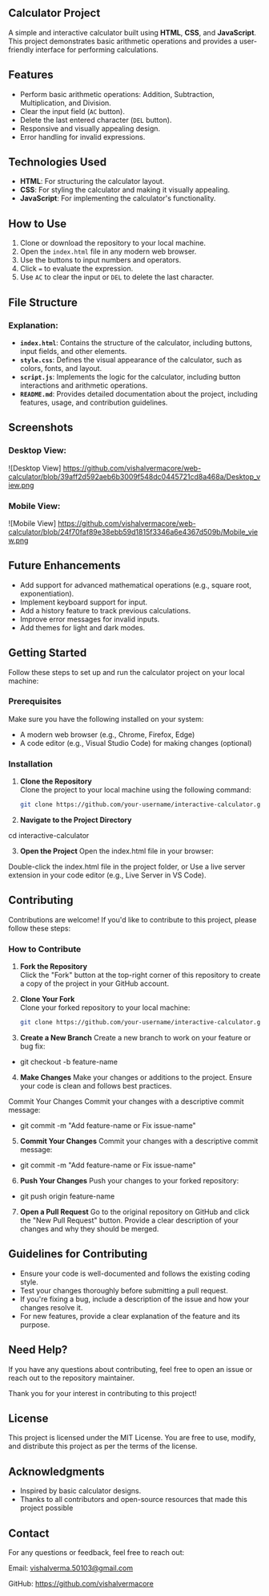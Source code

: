 
##  Calculator Project

A simple and interactive calculator built using **HTML**, **CSS**, and **JavaScript**. This project demonstrates basic arithmetic operations and provides a user-friendly interface for performing calculations.
## Features

- Perform basic arithmetic operations: Addition, Subtraction, Multiplication, and Division.
- Clear the input field (`AC` button).
- Delete the last entered character (`DEL` button).
- Responsive and visually appealing design.
- Error handling for invalid expressions.
## Technologies Used

- **HTML**: For structuring the calculator layout.
- **CSS**: For styling the calculator and making it visually appealing.
- **JavaScript**: For implementing the calculator's functionality.
## How to Use

1. Clone or download the repository to your local machine.
2. Open the `index.html` file in any modern web browser.
3. Use the buttons to input numbers and operators.
4. Click `=` to evaluate the expression.
5. Use `AC` to clear the input or `DEL` to delete the last character.
## File Structure


### Explanation:
- **`index.html`**: Contains the structure of the calculator, including buttons, input fields, and other elements.
- **`style.css`**: Defines the visual appearance of the calculator, such as colors, fonts, and layout.
- **`script.js`**: Implements the logic for the calculator, including button interactions and arithmetic operations.
- **`README.md`**: Provides detailed documentation about the project, including features, usage, and contribution guidelines.


## Screenshots

### Desktop View:
![Desktop View] https://github.com/vishalvermacore/web-calculator/blob/39aff2d592aeb6b3009f548dc0445721cd8a468a/Desktop_view.png
### Mobile View:
![Mobile View] https://github.com/vishalvermacore/web-calculator/blob/24f70faf89e38ebb59d1815f3346a6e4367d509b/Mobile_view.png


## Future Enhancements

- Add support for advanced mathematical operations (e.g., square root, exponentiation).
- Implement keyboard support for input.
- Add a history feature to track previous calculations.
- Improve error messages for invalid inputs.
- Add themes for light and dark modes.
##  Getting Started

Follow these steps to set up and run the calculator project on your local machine:

### Prerequisites
Make sure you have the following installed on your system:
- A modern web browser (e.g., Chrome, Firefox, Edge)
- A code editor (e.g., Visual Studio Code) for making changes (optional)

### Installation
1. **Clone the Repository**  
   Clone the project to your local machine using the following command:
   ```bash
   git clone https://github.com/your-username/interactive-calculator.git

2. **Navigate to the Project Directory**

cd interactive-calculator

3. **Open the Project**
Open the index.html file in your browser:

Double-click the index.html file in the project folder, or
Use a live server extension in your code editor (e.g., Live Server in VS Code).
## Contributing

Contributions are welcome! If you'd like to contribute to this project, please follow these steps:

### How to Contribute

1. **Fork the Repository**  
   Click the "Fork" button at the top-right corner of this repository to create a copy of the project in your GitHub account.

2. **Clone Your Fork**  
   Clone your forked repository to your local machine:
   ```bash
   git clone https://github.com/your-username/interactive-calculator.git

3. **Create a New Branch**
Create a new branch to work on your feature or bug fix:

- git checkout -b feature-name

4. **Make Changes**
Make your changes or additions to the project. Ensure your code is clean and follows best practices.

Commit Your Changes
Commit your changes with a descriptive commit message:

- git commit -m "Add feature-name or Fix issue-name"

5. **Commit Your Changes**
Commit your changes with a descriptive commit message:

- git commit -m "Add feature-name or Fix issue-name"

6. **Push Your Changes**
Push your changes to your forked repository:

- git push origin feature-name

7. **Open a Pull Request**
Go to the original repository on GitHub and click the "New Pull Request" button. Provide a clear description of your changes and why they should be merged.
## Guidelines for Contributing

- Ensure your code is well-documented and follows the existing coding style.
- Test your changes thoroughly before submitting a pull request.
- If you're fixing a bug, include a description of the issue and how your changes resolve it.
- For new features, provide a clear explanation of the feature and its purpose.
## Need Help?

If you have any questions about contributing, feel free to open an issue or reach out to the repository maintainer.

Thank you for your interest in contributing to this project!


## License

This project is licensed under the MIT License. You are free to use, modify, and distribute this project as per the terms of the license.
## Acknowledgments

- Inspired by basic calculator designs.
- Thanks to all contributors and open-source resources that made this project possible
## Contact

For any questions or feedback, feel free to reach out:

Email: vishalverma.50103@gmail.com

GitHub: https://github.com/vishalvermacore 

